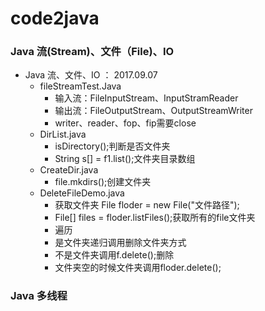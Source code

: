 # code2java

### Java 流(Stream)、文件（File)、IO
* Java 流、文件、IO ： 2017.09.07
	* fileStreamTest.Java
		* 输入流：FileInputStream、InputStramReader
		* 输出流：FileOutputStream、OutputStreamWriter
		* writer、reader、fop、fip需要close
	* DirList.java
		* isDirectory();判断是否文件夹
		* String s[] = f1.list();文件夹目录数组
	* CreateDir.java
		* file.mkdirs();创建文件夹
	* DeleteFileDemo.java
		* 获取文件夹 File floder = new File("文件路径");
		* File[] files = floder.listFiles();获取所有的file文件夹
		* 遍历
		* 是文件夹递归调用删除文件夹方式
		* 不是文件夹调用f.delete();删除
		* 文件夹空的时候文件夹调用floder.delete();

### Java 多线程
